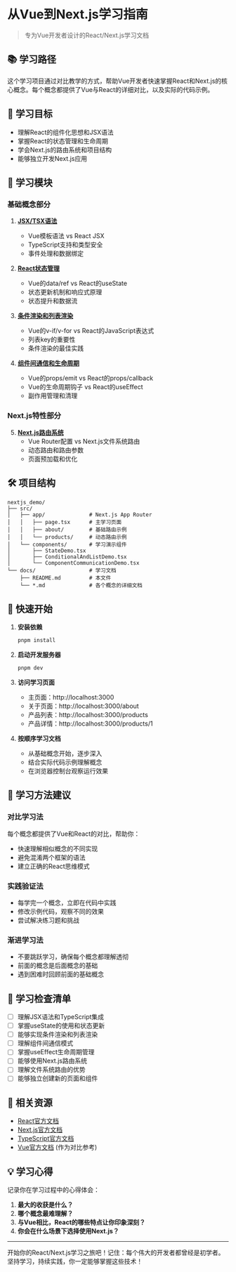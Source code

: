 # 从Vue到Next.js学习指南

> 专为Vue开发者设计的React/Next.js学习文档

## 📚 学习路径

这个学习项目通过对比教学的方式，帮助Vue开发者快速掌握React和Next.js的核心概念。每个概念都提供了Vue与React的详细对比，以及实际的代码示例。

## 🎯 学习目标

- 理解React的组件化思想和JSX语法
- 掌握React的状态管理和生命周期
- 学会Next.js的路由系统和项目结构
- 能够独立开发Next.js应用

## 📖 学习模块

### 基础概念部分

1. **[JSX/TSX语法](./01-jsx-tsx-syntax.md)**
   - Vue模板语法 vs React JSX
   - TypeScript支持和类型安全
   - 事件处理和数据绑定

2. **[React状态管理](./02-react-state-management.md)**
   - Vue的data/ref vs React的useState
   - 状态更新机制和响应式原理
   - 状态提升和数据流

3. **[条件渲染和列表渲染](./03-conditional-and-list-rendering.md)**
   - Vue的v-if/v-for vs React的JavaScript表达式
   - 列表key的重要性
   - 条件渲染的最佳实践

4. **[组件间通信和生命周期](./04-component-communication-lifecycle.md)**
   - Vue的props/emit vs React的props/callback
   - Vue的生命周期钩子 vs React的useEffect
   - 副作用管理和清理

### Next.js特性部分

5. **[Next.js路由系统](./05-nextjs-routing-system.md)**
   - Vue Router配置 vs Next.js文件系统路由
   - 动态路由和路由参数
   - 页面预加载和优化

## 🛠️ 项目结构

```
nextjs_demo/
├── src/
│   ├── app/              # Next.js App Router
│   │   ├── page.tsx      # 主学习页面
│   │   ├── about/        # 基础路由示例
│   │   └── products/     # 动态路由示例
│   └── components/       # 学习演示组件
│       ├── StateDemo.tsx
│       ├── ConditionalAndListDemo.tsx
│       └── ComponentCommunicationDemo.tsx
└── docs/                 # 学习文档
    ├── README.md         # 本文件
    └── *.md              # 各个概念的详细文档
```

## 🚀 快速开始

1. **安装依赖**
   ```bash
   pnpm install
   ```

2. **启动开发服务器**
   ```bash
   pnpm dev
   ```

3. **访问学习页面**
   - 主页面：http://localhost:3000
   - 关于页面：http://localhost:3000/about
   - 产品列表：http://localhost:3000/products
   - 产品详情：http://localhost:3000/products/1

4. **按顺序学习文档**
   - 从基础概念开始，逐步深入
   - 结合实际代码示例理解概念
   - 在浏览器控制台观察运行效果

## 📝 学习方法建议

### 对比学习法
每个概念都提供了Vue和React的对比，帮助你：
- 快速理解相似概念的不同实现
- 避免混淆两个框架的语法
- 建立正确的React思维模式

### 实践验证法
- 每学完一个概念，立即在代码中实践
- 修改示例代码，观察不同的效果
- 尝试解决练习题和挑战

### 渐进学习法
- 不要跳跃学习，确保每个概念都理解透彻
- 前面的概念是后面概念的基础
- 遇到困难时回顾前面的基础概念

## 🎯 学习检查清单

- [ ] 理解JSX语法和TypeScript集成
- [ ] 掌握useState的使用和状态更新
- [ ] 能够实现条件渲染和列表渲染
- [ ] 理解组件间通信模式
- [ ] 掌握useEffect生命周期管理
- [ ] 能够使用Next.js路由系统
- [ ] 理解文件系统路由的优势
- [ ] 能够独立创建新的页面和组件

## 🔗 相关资源

- [React官方文档](https://react.dev/)
- [Next.js官方文档](https://nextjs.org/docs)
- [TypeScript官方文档](https://www.typescriptlang.org/)
- [Vue官方文档](https://vuejs.org/) (作为对比参考)

## 💡 学习心得

记录你在学习过程中的心得体会：

1. **最大的收获是什么？**
2. **哪个概念最难理解？**
3. **与Vue相比，React的哪些特点让你印象深刻？**
4. **你会在什么场景下选择使用Next.js？**

---

开始你的React/Next.js学习之旅吧！记住：每个伟大的开发者都曾经是初学者。坚持学习，持续实践，你一定能够掌握这些技术！ 